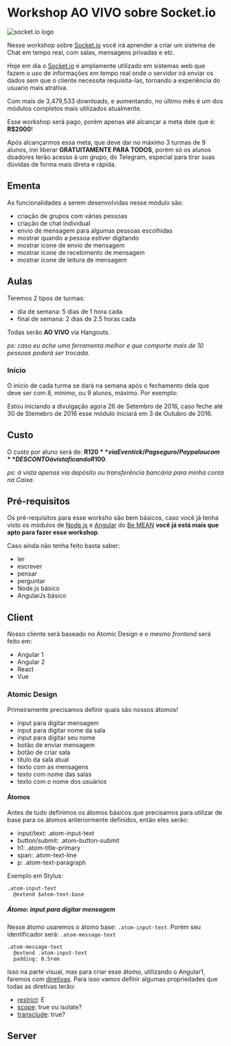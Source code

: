 # Workshop AO VIVO sobre Socket.io

![socket.io logo](http://www.cnydev.org/wp-content/uploads/2015/03/socketio2.png)

Nesse workshop sobre [Socket.io](http://socket.io/) você irá aprender a criar um sistema de Chat em tempo real, com salas, mensagens privadas e etc.

Hoje em dia o [Socket.io](http://socket.io/) é amplamente utilizado em sistemas web que fazem o uso de informações em tempo real onde o servidor irá enviar os dados sem que o cliente necessite requisita-las, tornando a experiência do usuario mais atrativa.

Com mais de 3,479,533 downloads, e aumentando, no último mês é um dos módulos completos mais utilizados atualmente.

Esse workshop será pago, porém apenas até alcançar a meta dele que é: **R$2000**!

Após alcançarmos essa meta, que deve dar no máximo 3 turmas de 9 alunos, irei liberar **GRATUITAMENTE PARA TODOS**, porém só os alunos doadores terão acesso à um grupo, do Telegram, especial para tirar suas dúvidas de forma mais direta e rápida.

## Ementa

As funcionalidades a serem desenvolvidas nesse módulo são:

- criação de grupos com várias pessoas
- criação de chat individual
- envio de mensagem para algumas pessoas escolhidas
- mostrar quando a pessoa estiver digitando
- mostrar ícone de envio de mensagem
- mostrar ícone de recebimento de mensagem
- mostrar ícone de leitura de mensagem

## Aulas

Teremos 2 tipos de turmas:

- dia de semana: 5 dias de 1 hora cada
- final de semana: 2 dias de 2.5 horas cada

Todas serão **AO VIVO** via Hangouts.

*ps: caso eu ache uma ferramenta melhor e que comporte mais de 10 pessoas poderá ser trocada.*

### Início

O início de cada turma se dará na semana após o fechamento dela que deve ser com 8, mínimo, ou 9 alunos, máximo. Por exemplo:

Estou iniciando a divulgação agora 26 de Setembro de 2016, caso feche até 30 de Stemebro de 2016 esse módulo iniciará em 3 de Outubro de 2016.

## Custo

O custo por aluno será de: **R$120** via Eventick/Pagseguro/Paypal ou com **DESCONTO à vista ficando R$100**.

*ps: à vista apenas via depósito ou transferência bancária para minha conta na Caixa.*

## Pré-requisitos

Os pré-requisitos para esse worksho são bem básicos, caso você já tenha visto os módulos de [Node.js](https://www.youtube.com/playlist?list=PL77JVjKTJT2hP_lxL88oDo2rJvOskpGfJ) e [Angular](https://www.youtube.com/playlist?list=PL77JVjKTJT2hfviaP9JV_ZyJWSD4je7Df) do [Be MEAN](https://www.youtube.com/channel/UCKdo1RaF8gzfhvkOdZv_ojg/playlists?sort=dd&shelf_id=0&view=1) **você já está mais que apto para fazer esse workshop**.

Caso ainda não tenha feito basta saber:

- ler
- escrever
- pensar
- perguntar
- Node.js básico
- AngularJs básico

## Client

Nosso cliente será baseado no Atomic Design e o mesmo *frontend* será feito em:

- Angular 1
- Angular 2
- React
- Vue

### Atomic Design

Primeiramente precisamos definir quais são nossos átomos!

- input para digitar mensagem
- input para digitar nome da sala
- input para digitar seu nome
- botão de enviar mensagem
- botão de criar sala
- título da sala atual
- texto com as mensagens
- texto com nome das salas
- texto com o nome dos usuários

#### Átomos

Antes de tudo definimos os átomos básicos que precisamos para utilizar de base para os átomos anteriormente definidos, então eles serão:

- input/text: .atom-input-text
- button/submit: .atom-button-submit
- h1: .atom-title-primary
- span: .atom-text-line
- p: .atom-text-paragraph


Exemplo em Stylus:

```stylus
.atom-input-text 
  @extend $atom-text-base

```

##### Átomo: input para digitar mensagem

Nesse átomo usaremos o átomo base: `.atom-input-text`. Porém seu identificador será: `.atom-message-text`


```stylus
.atom-message-text
  @extend .atom-input-text
  padding: 0.5rem
```

Isso na parte visual, mas para criar esse átomo, utilizando o Angular1, faremos com [diretivas](https://github.com/suissa/angularjs-directive-manual). Para isso vamos definir algumas propriedades que todas as diretivas terão:

- [restrict](https://github.com/suissa/angularjs-directive-manual#restrict): E
- [scope](https://github.com/suissa/angularjs-directive-manual#scope): true ou isolate?
- [transclude](https://github.com/suissa/angularjs-directive-manual#transclude): true?


## Server
